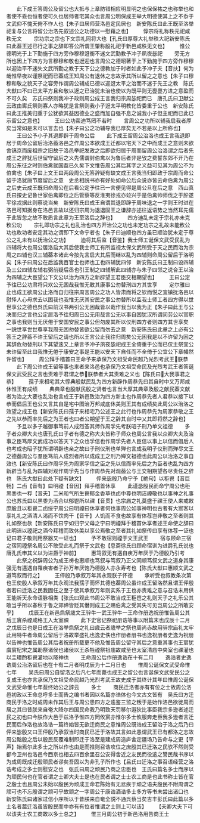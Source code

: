 <!-- { "loadSidebar": true } -->
　　此下成王答周公及留公也大抵与上章防错相应明显明之也保保祐之也称举也和者使不乖也恒者使可久也居师者宅其众也言周公明保成王举大明德使其上之不忝于文武仰不愧天俯不怍人也【朱子曰居师营洛邑定民居也　新安陈氏曰此王既至洛举祀复与公言将留公治洛先叙述公之功德以一慰藉之也】
　　惇宗将礼称秩元祀咸秩无文
　　宗功宗之宗也下文宗礼同将大也【孔氏曰厚尊大礼举秩大祀新安陈氏曰此葢王述已行之事之辞即答公所谓王肇称殷礼祀于新邑咸秩无文也】
　　惟公德明光于上下勤施于四方旁作穆穆迓衡不迷文武勤教予冲子夙夜毖祀
　　旁无方所也因上下四方为言穆穆和敬也迓迎也言周公之德昭著于上下勤施于四方旁作穆穆以迎治平不迷失文武所勤之教于天下公之德教加于时者如此予冲子夫【音扶】何为哉惟早夜以谨祭祀而已葢成王知周公有退休之志故示其所以留之之意也【朱子曰穆穆和敬之貌天子之容旁作谓周公辅成已德以迎迓太平之治而不迷于先王之教　陈氏大猷曰不曰已太平方且和敬以迓之已治犹未治也使以为既平则无亹亹方进之意盈而不可久矣　苏氏曰祭则我冲子政则周公成王言我归宗周毖祀而已　唐孔氏曰卫献公云政由寗氏祭则寡人亦略犹是言祭则我小子迓太平明教化皆委重于公也　新安陈氏曰此王推美归重于公犹欲其益因德业之盛而加自强不息之诚我小子但主祀而已此已示留公之意也】
　　王曰公功棐迪笃罔不若时
　　言周公之功所以辅我启我者厚矣当常如是未可以言去也【朱子曰公之功辅导我已厚矣无不若是以上所称也】
　　王曰公予小子其退即辟于周命公后
　　此下成王留周公治洛也成王言我退即居于周命公留后治洛葢洛邑之作周公本欲成王迁都以宅天下之中而成王之意则未欲舍镐京而废祖宗之旧故于洛邑举祀发政之后即欲归居于周而留周公治洛谓之后者先成王之辞犹后世留守留后之义先儒谓封伯禽以为鲁后者非是攷之费誓东郊不开乃在周公东征之时则伯禽就国葢已久矣下文惟告周公其后其字之义益可见其为周公不为伯禽也【朱子曰上文王曰两段周公无答辞疑有缺文成王言我当归即政于宗周而命公留于洛犹唐节度留后之意　史丞相説书亦有好处如命公后众说亦皆云命伯禽为周公之后史云成王既归命周公在后看公定予往已一言便见得是周公旦在后之意　西山真氏曰按史记鲁世家伯禽即位之后管蔡等反淮夷徐戎亦竝兴于是伯禽帅师伐之于肸遂平徐戎据此则蔡说当矣　新安陈氏曰成王自谓其退即辟于周味退之一字则王时进在洛邑可知据身在洛邑言故以还归宗周为退退固王之谦辞亦述往返语势之当然耳先儒于此皆忽之故不敢质言此章为王至洛后之辞也】
　　四方迪乱未定于宗礼亦未克敉公功
　　宗礼即功宗之礼也乱治也四方开治公之功也未定功宗之礼故未能敉公功也敉功者安定其功之谓即下文命宁者也【朱子曰迪顺也四方虽已顺治犹未定于尊公之礼未有以抚治公之功】
　　迪将其后监【音鉴】我士师工诞保文武受民乱为四辅将大也周公居洛启大其后使我士师工有所监视太保文武所受于天之民而治为宗周之四辅也汉三辅葢本诸此今按先言启大其后而继以乱为四辅则命周公留后于洛明矣【朱子曰周公在后监我百官士也师也工也四辅犹四邻　新安陈氏曰王制曰设四辅及三公四辅左辅右弼前疑后丞也引王制之四辅解此四辅亦与朱子四邻之说合王以治为四辅之大臣望公下文公以治为四方之新辟望王君臣交相期望也】
　　王曰公定予往已公功肃将只欢公无困哉我惟无斁其康事公勿替刑四方其世享
　　定尔雅曰止也成王欲周公止洛而自归往宗周言周公之功人皆肃而将之钦而悦之宜镇抚洛邑以慰怿人心母求去以困我也我惟无厌其安民之事公勿替所以监我士师工者四方得以世世享公之德也呉氏曰前汉书两引公无困哉皆以哉作我当以我为正【朱子曰此王与公决而归之言也公定居洛予往归周已公无用哉言公无以事自困犹汉所谓闵劳公以官职之事也我则当无厌倦于安国安民之事公但勿废其所以仪刑四方者则四方其世享矣　一説世享世世尊享我周无困勿替皆欲公留而勿去之意　新安陈氏曰此章之上必有公答王之辞葢不许王留后之请也所以王言公止我往归周矣公无困我是以不许留为困之其辞危勿替刑以下其望逺又上章言予冲子夙夜毖祀成王全倚重于公而已仅主祭宜公未许留至此曰我惟无倦于康安之事是王能以安天下自任而不全倚于公宜公下章幡然许留也】
　　周公拜手稽首曰王命予来承保乃文祖受命民越乃光烈考武王朕恭
　　此下周公许成王留等事也来者来洛邑也承保乃文祖受命民及光烈考武王者答诞保文武受民之言也责难于君谓之恭朕恭者大其责难之义也【陈氏曰大我事君之恭】
　　孺子来相宅其大惇典殷献民乱为四方新辟作周恭先曰其自时中又万邦咸休惟王有成绩
　　典典章也殷献民殷之贤者也言当大厚其典章及殷之献民葢文献者为治之大要也乱治也言成王于新邑致治为四方新主也作周恭先者人君恭以接下以恭而倡后王也公又言其自是宅中图治万邦咸底休美则王其有成绩矣此周公以治洛之效望之成王也【新安陈氏曰孺子来相宅乃公述王之此行也作周恭先为周家恭敬之王之先以恭而率先后之为王者也曰者公期望于王之辞其自时中乂其即将然之辞也】
　　予旦以多子越御事笃前人成烈答其师作周孚先考朕昭子刑乃单文祖德
　　多子者众卿大夫也唐孔氏曰子者有德之称大夫皆称子师众也周公言我以众卿大夫及治事之臣笃厚文武成功以答天下之众也孚信也作周孚先者人臣信以事上以信而倡后人也考成也昭子犹所谓明辟也亲之故曰子刑仪刑也单殚也言成我明子仪刑而殚尽文王之德葢周公与羣臣笃前人成烈者所以成成王之刑乃殚文祖德也此周公以治洛之事自效也【新安陈氏曰作周孚先为周家孚信之臣之先以信而率先后之为臣者也乱为四方新辟当与乱为四辅对观作周孚先当与作周恭先对观葢公与王交相期望各尽责任之辞也　陈氏大猷曰此处下疑有缺文】
　　伻来毖殷乃命宁予【絶句】以秬鬯【音巨畅】二卣【音有】曰明禋【音因】拜手稽首休享
　　此谨毖殷民而命宁周公也秬黑黍也一稃【音夫】二米和气所生鬯郁金香草也卣中尊也明洁禋敬也以事神之礼事公也苏氏曰以黒黍为酒合以郁鬯所以祼【音贯】也宗庙之礼莫盛于祼王使人来戒敕庶殷且以秬鬯二卣绥宁周公曰明禋曰休享者何也事周公如事神明也古者有大賔客以享礼礼之酒清人渴而不饮肉干【音干】人饥而不食也故享有体荐岂非敬之至者则其礼如祭也欤【新安陈氏曰宁如归宁父母之宁曰明禋拜手稽首休享者述王命使之辞曰此明洁以禋祀之酒今拜稽而致休美以享公焉敬之至者其礼如祭传曰享有体荐一证也记曰君子敬则用祭器又一证也】
　　予不敢宿则禋于文王武王
　　宿与顾命三宿之宿同禋祭名周公不敢受此礼而祭于文武也【息斋徐氏曰顾命宿训为进爵孔氏说也唐孔氏申其义以为进爵于神前】
　　惠笃叙无有遘自疾万年厌于乃德殷乃引考
　　此祭之祝辞周公为成王祷也惠顺也笃叙与笃叙乃正父同顺笃叙文武之道身其康强无有遘遇自罹疾害者子孙万年厌饱乃德殷人亦永寿考也【陈氏大猷曰惠顺文武之道笃叙而行之】
　　王伻殷乃承叙万年其永观朕子怀德
　　承听受也叙教条次第也王使殷人承叙万年其永观法我孺子而怀其德也葢周公虽许成王留洛然且谓王伻殷者若曰迁洛之民我固任之至于使其承叙万年则实系于王也亦责难之意与召诰末用供王能祈天永命语脉相类【张氏曰观此书周公不敢当成王秬鬯之礼则天子之礼乐公其敢当乎所以春秋于鲁之郊禘皆贬其僭则成王之赐伯禽之受其失可见岂周公之所敢安乎】
　　戊辰王在新邑烝祭歳文王骍牛一武王骍牛一王命作册逸祝册惟告周公其后王賔杀禋咸格王入太室祼
　　此下史官记祭祀册诰等事以附篇末也戊辰十二月之戊辰日也是日成王在洛举烝祭之礼曰歳云者歳举之祭也周尚赤故用骍宗庙礼太牢此用特牛者命周公留后于洛故举盛礼也逸史佚也作册者册书也逸祝册者史逸为祝册以告神也惟告周公其后者祝册所载更不他及惟告周公留守其后之意重其事也王賔犹虞賔杞宋之属助祭诸侯也诸侯以王杀牲禋祭祖庙故咸至也太室清庙中央室也祼灌也以圭瓉酌秬鬯灌地以降神也
　　王命周公后作册逸诰在十有二月
　　逸诰者史逸诰周公治洛留后也在十有二月者明戊辰为十二月日也
　　惟周公诞保文武受命惟七年
　　吴氏曰周公自留洛之后凡七年而薨也成王之留公也言诞保文武受民公之复成王也亦言承保乃文祖受命民越乃光烈考武王故史成于其终计其年曰惟周公诞保文武受命惟七年葢终始公之辞云
　　多士
　　商民迁洛者亦有有位之士故周公洛邑初政以王命总呼多士而告之编书者因以名篇亦诰体也今文古文皆有　吴氏曰方迁商民于洛之时成周未作其后王与周公患四方之逺鉴三监之叛于是始作洛邑欲徙周而居之其曰昔朕来自奄大降尔四国民命我乃明致天罚移尔遐狄比事臣我宗多逊者述迁民之初也曰今朕作大邑于兹洛予惟四方罔攸賔亦惟尔多士攸服奔走臣我多逊者言迁民而后作洛也故洛诰一篇终始皆无欲迁商民之意惟周公既诰成王留治于洛之后乃曰伻来毖殷又曰王伻殷乃承叙当时商民已迁于洛故其言如此愚谓武王已有都洛之志故周公黜殷之后以殷民反覆难制即迁于洛至是建成周造庐舍定疆场乃告命与之更【平声】始焉尔此多士之所以作也由是而推则召诰攻位之庶殷其已迁洛之民欤不然则受都今卫州也洛邑今西京也相去四百余里召公安得舍近之友民而役逺之讐民哉书序以为成周既成迁殷顽民者谬矣吾固以为非孔子所作也【吕氏曰迁洛之事召语经营之洛诰考成之多士则慰安之也　张氏曰周之顽民乃商之忠臣也　王氏曰篇名多士而序以为顽民何也在官者谓之士卿大夫士是也在民者谓之士士农工商是也此书称士皆在官之殷士也且周公未始以殷民为顽成王命君陈始有无忿疾于顽之语夫殷民不附周谓之顽可也不忘殷谓之顽可乎故顽之一字周公于康诰酒诰多士多方等书未尝出诸口也　新安陈氏曰诸家过信小序所以于昔朕来自奄全説不通呉蔡当矣吉丰彭氏曰此篇以多士名者葢迁洛虽皆殷民而中亦有有位者惟谓之士则上可以该】
　　【夫卿大夫下可以该夫士农工商故以多士总之】
　　惟三月周公初于新邑洛用告商王士
